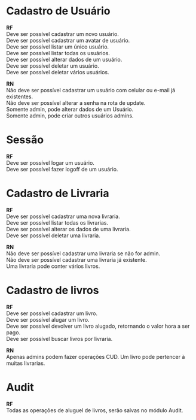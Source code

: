 # Cadastro de Usuário

**RF** <br>
Deve ser possível cadastrar um novo usuário. <br>
Deve ser possível cadastrar um avatar de usuário. <br>
Deve ser possível listar um único usuário.  <br>
Deve ser possível listar todas os usuários.  <br>
Deve ser possível alterar dados de um usuário.  <br>
Deve ser possível deletar um usuário.  <br>
Deve ser possível deletar vários usuários.  <br>

**RN** <br>
Não deve ser possível cadastrar um usuário com celular ou e-mail já existentes.  <br>
Não deve ser possível alterar a senha na rota de update.  <br>
Somente admin, pode alterar dados de um Usuário.  <br>
Somente admin, pode criar outros usuários admins. <br>

# Sessão

**RF** <br>
Deve ser possível logar um usuário. <br>
Deve ser possível fazer logoff de um usuário. <br>

# Cadastro de Livraria

**RF** <br>
Deve ser possível cadastrar uma nova livraria.  <br>
Deve ser possível listar todas os livrarias.  <br>
Deve ser possível alterar os dados de uma livraria.  <br>
Deve ser possível deletar uma livraria.  <br>

**RN** <br>
Não deve ser possível cadastrar uma livraria se não for admin.  <br>
Não deve ser possível cadastrar uma livraria já existente.  <br>
Uma livraria pode conter vários livros.  <br>

# Cadastro de livros

**RF** <br>
Deve ser possível cadastrar um livro. <br>
Deve ser possível alugar um livro. <br>
Deve ser possível devolver um livro alugado, retornando o valor hora a ser pago. <br>
Deve ser possível buscar livros por livraria.

**RN** <br>
Apenas admins podem fazer operações CUD.
Um livro pode pertencer à muitas livrarias.  <br>

# Audit

**RF** <br>
Todas as operações de aluguel de livros, serão salvas no módulo Audit. <br>

